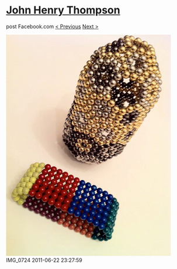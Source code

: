 # [John Henry Thompson](../README.md)
post Facebook.com
[< Previous](2011-11-05-9.md) [Next >](2011-06-22-2.md)

[![](../media/2011-06-22/Magnetic-Balls-IMG_0724.jpg)](../README.md)
IMG_0724
2011-06-22 23:27:59